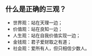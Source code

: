 ## 什么是正确的三观？
+ 世界观：站在天理一边；
+ 价值观：站在良知一边；
+ 人生观：站在自我价值实现一边；
+ 金钱观：君子爱财取之有道；
+ 社会观：爱所有人，但只相信少数人。
<!--stackedit_data:
eyJoaXN0b3J5IjpbLTE2NDE0NjgwMTFdfQ==
-->